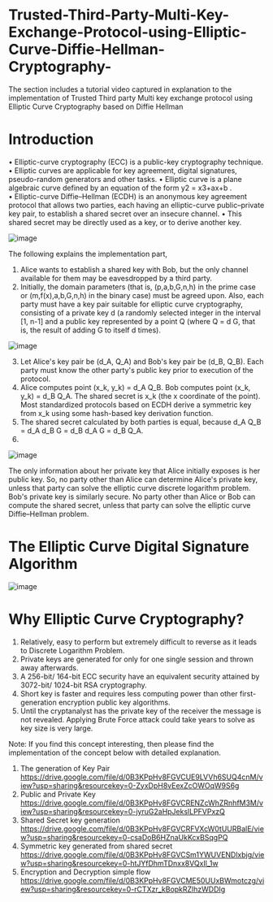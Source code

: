 # Trusted-Third-Party-Multi-Key-Exchange-Protocol-using-Elliptic-Curve-Diffie-Hellman-Cryptography-

The section includes a tutorial video captured in explanation to the implementation of Trusted Third party Multi key exchange protocol using Elliptic Curve Cryptography based on Diffie Hellman

# Introduction
•	Elliptic-curve cryptography (ECC) is a public-key cryptography technique. 
•	Elliptic curves are applicable for key agreement, digital signatures, pseudo-random generators and other tasks.
•	Elliptic curve is a plane algebraic curve defined by an equation of the form y2  = x3+ax+b .  
•	Elliptic-curve Diffie–Hellman (ECDH) is an anonymous key agreement protocol that allows two parties, each having an elliptic-curve public–private key pair, to establish a shared secret over an insecure channel.
•	This shared secret may be directly used as a key, or to derive another key.

![image](https://user-images.githubusercontent.com/30871627/169285881-2c6cdcdc-e92e-4fc8-a6a8-d840e31e2cdc.png)

The following explains the implementation part,

1. Alice wants to establish a shared key with Bob, but the only channel available for them may be eavesdropped by a third party. 
2. Initially, the domain parameters (that is, (p,a,b,G,n,h) in the prime case or (m,f(x),a,b,G,n,h) in the binary case) must be agreed upon. Also, each party must have a key pair suitable for elliptic curve cryptography, consisting of a private key d (a randomly selected integer in the interval [1, n-1] and a public key represented by a point Q (where Q = d G, that is, the result of adding G to itself d times).

![image](https://user-images.githubusercontent.com/30871627/169286008-ffd47145-99d9-4c7a-8f42-adc260a1fede.png)

3. Let Alice's key pair be (d_A, Q_A) and Bob's key pair be (d_B, Q_B). Each party must know the other party's public key prior to execution of the protocol.
4. Alice computes point (x_k, y_k) = d_A Q_B. Bob computes point (x_k, y_k) = d_B Q_A. The shared secret is x_k (the x coordinate of the point). Most standardized protocols based on ECDH derive a symmetric key from x_k using some hash-based key derivation function.
5. The shared secret calculated by both parties is equal, because d_A Q_B = d_A d_B G = d_B d_A G = d_B Q_A.
6. 
![image](https://user-images.githubusercontent.com/30871627/169285532-65ba25d4-f1c8-4fee-b60e-a75fbce2e8a7.png)

The only information about her private key that Alice initially exposes is her public key. So, no party other than Alice can determine Alice's private key, unless that party can solve the elliptic curve discrete logarithm problem. Bob's private key is similarly secure. No party other than Alice or Bob can compute the shared secret, unless that party can solve the elliptic curve Diffie–Hellman problem.

# The Elliptic Curve Digital Signature Algorithm

![image](https://user-images.githubusercontent.com/30871627/169286692-ee5654fd-5bb6-4b59-a8df-28f6885d62d7.png)

# Why Elliptic Curve Cryptography?

1. Relatively, easy to perform but extremely difficult to reverse as it leads to Discrete Logarithm Problem.
2. Private keys are generated for only for one single session and thrown away afterwards.
3. A 256-bit/ 164-bit ECC security have an equivalent security attained by 3072-bit/ 1024-bit RSA cryptography.
4. Short key is faster and requires less computing power than other first- generation encryption public key algorithms.
5. Until the cryptanalyst has the private key of the receiver the message is not revealed. Applying Brute Force attack could take years to solve as key size is very large. 

Note: If you find this concept interesting, then please find the implementation of the concept below with detailed explanation.

1. The generation of Key Pair https://drive.google.com/file/d/0B3KPpHv8FGVCUE9LVVh6SUQ4cnM/view?usp=sharing&resourcekey=0-ZyxDpH8vEexZcOWOqW9S6g
2. Public and Private Key https://drive.google.com/file/d/0B3KPpHv8FGVCRENZcWhZRnhfM3M/view?usp=sharing&resourcekey=0-jyruG2aHpJekslLPFVPxzQ
3. Shared Secret key generation https://drive.google.com/file/d/0B3KPpHv8FGVCRFVXcW0tUURBalE/view?usp=sharing&resourcekey=0-csaDoB6HZnaUkKcxBSqgPQ
4. Symmetric key generated from shared secret https://drive.google.com/file/d/0B3KPpHv8FGVCSm1YWUVENDlxbjg/view?usp=sharing&resourcekey=0-htJYfDhmTDnxx8VQxIl_1w
5. Encryption and Decryption simple flow https://drive.google.com/file/d/0B3KPpHv8FGVCME50UUxBWmotczg/view?usp=sharing&resourcekey=0-rCTXzr_kBopkRZlhzWDDIg



